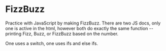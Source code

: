 # FizzBuzz

Practice with JavaScript by making FizzBuzz.
There are two JS docs, only one is active in the html, 
however both do exactly the same function -- 
printing Fizz, Buzz, or FizzBuzz based on the number. 

One uses a switch, one uses ifs and else ifs.
